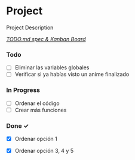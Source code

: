 # Project

Project Description

<em>[TODO.md spec & Kanban Board](https://bit.ly/3fCwKfM)</em>

### Todo

- [ ] Eliminar las variables globales  
- [ ] Verificar si ya habías visto un anime finalizado  

### In Progress

- [ ] Ordenar el código  
- [ ] Crear más funciones  

### Done ✓

- [x] Ordenar opción 1  
- [x] Ordenar opción 3, 4 y 5  

